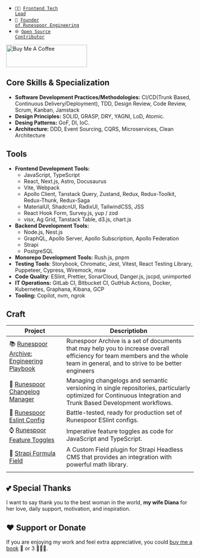 - <code>👨‍💻 [Frontend Tech Lead](https://www.linkedin.com/in/boris-shulyak-1a3b441b7)</code>
- <code>🐍 [Founder of Runespoor Engineering](https://github.com/runespoor-engineering)</code>
- <code>🌐 [Open Source Contributor](https://github.com/BorysShulyak#craft)</code>

<a href="https://www.buymeacoffee.com/borisshulyak" target="_blank"><img src="https://cdn.buymeacoffee.com/buttons/v2/default-yellow.png" alt="Buy Me A Coffee" style="height: 60px !important;width: 217px !important;" ></a>

## Core Skills & Specialization
- **Software Development Practices/Methodologies:** CI/CD(Trunk Based, Continuous Delivery/Deployment), TDD, Design Review, Code Review, Scrum, Kanban, Jamstack
- **Design Principles:** SOLID, GRASP, DRY, YAGNI, LoD, Atomic.
- **Desing Patterns:** GoF, DI, IoC.
- **Architecture:** DDD, Event Sourcing, CQRS, Microservices, Clean Architecture

## Tools
- **Frontend Development Tools:**
  - JavaScript, TypeScript
  - React, Next.js, Astro, Docusaurus
  - Vite, Webpack
  - Apollo Client, Tanstack Query, Zustand, Redux, Redux-Toolkit, Redux-Thunk, Redux-Saga
  - MaterialUI, ShadcnUI, RadixUI, TailwindCSS, JSS
  - React Hook Form, Survey.js, yup / zod
  - visx, Ag Grid, Tanstack Table, d3.js, chart.js
- **Backend Development Tools:**
  - Node.js, Nest.js
  - GraphQL, Apollo Server, Apollo Subscription, Apollo Federation
  - Strapi
  - PostgreSQL
- **Monorepo Development Tools:** Rush.js, pnpm
- **Testing Tools**: Storybook, Chromatic, Jest, Vitest, React Testing Library, Puppeteer, Cypress, Wiremock, msw
- **Code Quality**: ESlint, Prettier, SonarCloud, Danger.js, jscpd, unimported
- **IT Operations:** GitLab CI, Bitbucket CI, GutHub Actions, Docker, Kubernetes, Graphana, Kibana, GCP
- **Tooling:** Copilot, nvm, ngrok

## Craft

| Project                    | Descriptiobn                                      |
|------------------------------|--------------------------------------------------|
| 📚 [Runespoor Archive: Engineering Playbook](https://runespoor-engineering.github.io/runespoorstack/docs/engineering-playbook/engineering-playbook-checklist) | Runespoor Archive is a set of documents that may help you to increase overall efficiency for team members and the whole team in general, and to strive to be better engineers |
📝 [Runespoor Changelog Manager](https://github.com/runespoor-engineering/runespoorstack/tree/main/cli/changelog) | Managing changelogs and semantic versioning in single repositories, particularly optimized for Continuous Integration and Trunk Based Development workflows. |
| 🚯 [Runespoor Eslint Config](https://www.npmjs.com/package/@runespoorstack/eslint-config) | Battle-tested, ready for production set of Runespoor ESlint configs. |
| ⌚ [Runespoor Feature Toggles](https://www.npmjs.com/package/@runespoorstack/feature-toggles-imperative) | Imperative feature toggles as code for JavaScript and TypeScript. |
| 📐 [Strapi Formula Field](https://market.strapi.io/plugins/strapi-plugin-field-formula) | A Custom Field plugin for Strapi Headless CMS that provides an integration with powerful math library. |
                                               |
## 💕 Special Thanks

I want to say thank you to the best woman in the world, **my wife Diana** for her love, daily support, motivation, and inspiration.

## ❤️ Support or Donate
If you are enjoying my work and feel extra appreciative, you could [buy me a book](https://bmc.link/borisshulyak) 
📖 or 3 📖📖📖.
